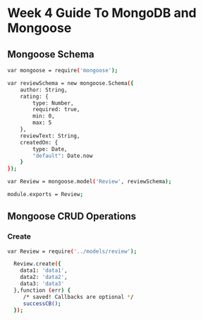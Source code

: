 # Week 4 Guide To MongoDB and Mongoose

## Mongoose Schema

```sh
var mongoose = require('mongoose');

var reviewSchema = new mongoose.Schema({
    author: String,
    rating: {
        type: Number,
        required: true,
        min: 0,
        max: 5
    },
    reviewText: String,
    createdOn: {
        type: Date,
        "default": Date.now
    }
});

var Review = mongoose.model('Review', reviewSchema);

module.exports = Review;
```

## Mongoose CRUD Operations

### Create
```sh
var Review = require('../models/review');

  Review.create({
    data1: 'data1',
    data2: 'data2',
    data3: 'data3'
  },function (err) {           
     /* saved! Callbacks are optional */
     successCB();
  });
```